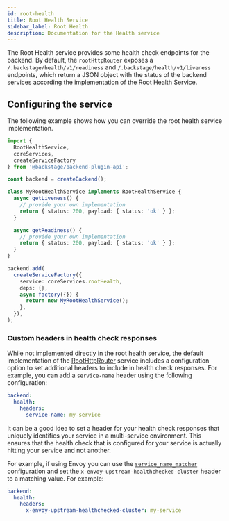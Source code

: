 ```yaml
---
id: root-health
title: Root Health Service
sidebar_label: Root Health
description: Documentation for the Health service
---
```


The Root Health service provides some health check endpoints for the backend. By default, the `rootHttpRouter` exposes a `/.backstage/health/v1/readiness` and `/.backstage/health/v1/liveness` endpoints, which return a JSON object with the status of the backend services according the implementation of the Root Health Service.

## Configuring the service

The following example shows how you can override the root health service implementation.

```ts
import {
  RootHealthService,
  coreServices,
  createServiceFactory
} from '@backstage/backend-plugin-api';

const backend = createBackend();

class MyRootHealthService implements RootHealthService {
  async getLiveness() {
    // provide your own implementation
    return { status: 200, payload: { status: 'ok' } };
  }

  async getReadiness() {
    // provide your own implementation
    return { status: 200, payload: { status: 'ok' } };
  }
}

backend.add(
  createServiceFactory({
    service: coreServices.rootHealth,
    deps: {},
    async factory({}) {
      return new MyRootHealthService();
    },
  }),
);
```

### Custom headers in health check responses

While not implemented directly in the root health service, the default implementation of the [RootHttpRouter](./root-http-router.md) service includes a configuration option to set additional headers to include in health check responses. For example, you can add a `service-name` header using the following configuration:

```yaml
backend:
  health:
    headers:
      service-name: my-service
```

It can be a good idea to set a header for your health check responses that
uniquely identifies your service in a multi-service environment. This ensures
that the health check that is configured for your service is actually hitting
your service and not another.

For example, if using Envoy you can use the [`service_name_matcher`](https://www.envoyproxy.io/docs/envoy/latest/intro/arch_overview/upstream/health_checking#health-check-identity) configuration and
set the `x-envoy-upstream-healthchecked-cluster` header to a matching value. For example:

```yaml
backend:
  health:
    headers:
      x-envoy-upstream-healthchecked-cluster: my-service
```
